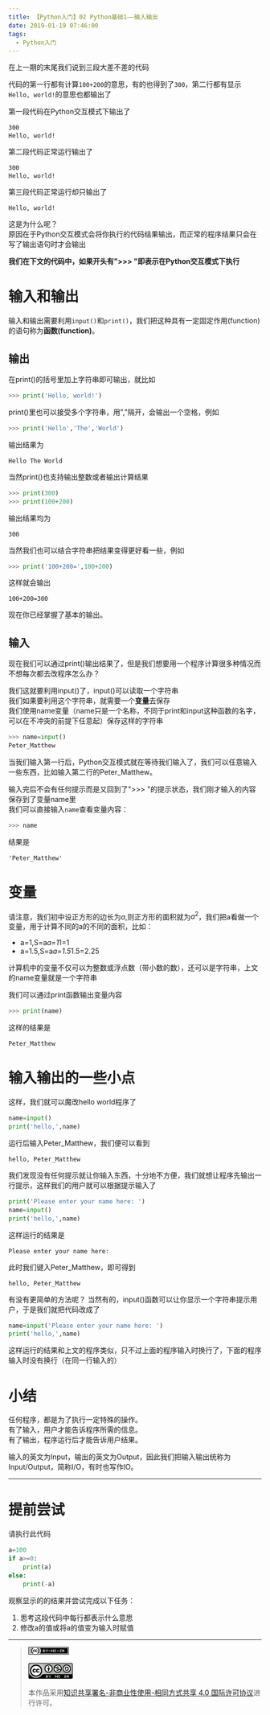 ```yaml
---
title: 【Python入门】02 Python基础1——输入输出
date: 2019-01-19 07:46:00
tags: 
  - Python入门
---
```


在上一期的末尾我们说到三段大差不差的代码

代码的第一行都有计算`100+200`的意思，有的也得到了`300`，第二行都有显示`Hello, world!`的意思也都输出了

第一段代码在Python交互模式下输出了
```
300
Hello, world!
```

第二段代码正常运行输出了
```
300
Hello, world!
```

第三段代码正常运行却只输出了
```
Hello, world!
```

这是为什么呢？  
原因在于Python交互模式会将你执行的代码结果输出，而正常的程序结果只会在写了输出语句时才会输出

**我们在下文的代码中，如果开头有">>> "即表示在Python交互模式下执行**
# 输入和输出
输入和输出需要利用`input()`和`print()`，我们把这种具有一定固定作用(function)的语句称为**函数(function)**。
## 输出
在print()的括号里加上字符串即可输出，就比如
```python
>>> print('Hello, world!')
```

print()里也可以接受多个字符串，用","隔开，会输出一个空格，例如
```python
>>> print('Hello','The','World')
```

输出结果为
```
Hello The World
```

当然print()也支持输出整数或者输出计算结果
```python
>>> print(300)
>>> print(100+200)
```

输出结果均为
```
300
```

当然我们也可以结合字符串把结果变得更好看一些，例如
```python
>>> print('100+200=',100+200)
```

这样就会输出
```
100+200=300
```

现在你已经掌握了基本的输出。
## 输入
现在我们可以通过print()输出结果了，但是我们想要用一个程序计算很多种情况而不想每次都去改程序怎么办？

我们这就要利用input()了，input()可以读取一个字符串  
我们如果要利用这个字符串，就需要一个**变量**去保存  
我们使用name变量（name只是一个名称，不同于print和input这种函数的名字，可以在不冲突的前提下任意起）保存这样的字符串
```python
>>> name=input()
Peter_Matthew
```
当我们输入第一行后，Python交互模式就在等待我们输入了，我们可以任意输入一些东西，比如输入第二行的Peter_Matthew。

输入完后不会有任何提示而是又回到了">>> "的提示状态，我们刚才输入的内容保存到了变量name里  
我们可以直接输入`name`查看变量内容：
```python
>>> name
```

结果是
```
'Peter_Matthew'
```

# 变量
请注意，我们初中设正方形的边长为$a$,则正方形的面积就为$a^2$，我们把a看做一个变量，用于计算不同的a的不同的面积，比如：
- a=1,S=a*a=1*1=1
- a=1.5,S=a*a=1.5*1.5=2.25

计算机中的变量不仅可以为整数或浮点数（带小数的数），还可以是字符串，上文的name变量就是一个字符串

我们可以通过print函数输出变量内容
```python
>>> print(name)
```

这样的结果是
```
Peter_Matthew
```
# 输入输出的一些小点
这样，我们就可以魔改hello world程序了
```python
name=input()
print('hello,',name)
```

运行后输入Peter_Matthew，我们便可以看到
```
hello, Peter_Matthew
```

我们发现没有任何提示就让你输入东西，十分地不方便，我们就想让程序先输出一行提示，这样我们的用户就可以根据提示输入了
```python
print('Please enter your name here: ')
name=input()
print('hello,',name)
```

这样运行的结果是
```
Please enter your name here: 
```

此时我们键入Peter_Matthew，即可得到
```
hello, Peter_Matthew
```

有没有更简单的方法呢？
当然有的，input()函数可以让你显示一个字符串提示用户，于是我们就把代码改成了
```python
name=input('Please enter your name here: ')
print('hello,',name)
```

这样运行的结果和上文的程序类似，只不过上面的程序输入时换行了，下面的程序输入时没有换行（在同一行输入的）
# 小结
任何程序，都是为了执行一定特殊的操作。  
有了输入，用户才能告诉程序所需的信息。  
有了输出，程序运行后才能告诉用户结果。  

输入的英文为Input，输出的英文为Output，因此我们把输入输出统称为Input/Output，简称I/O，有时也写作IO。

------------

# 提前尝试
请执行此代码
```python
a=100
if a>=0:
    print(a)
else:
    print(-a)
```
观察显示的的结果并尝试完成以下任务：
1. 思考这段代码中每行都表示什么意思
2. 修改a的值或将a的值变为输入时赋值

------------

> [![知识共享许可协议](/pic/license/BY-NC-SA_80x15.png)](https://creativecommons.org/licenses/by-nc-sa/4.0/deed.zh)
> 
> [![知识共享许可协议](/pic/license/BY-NC-SA_88x31.png)](https://creativecommons.org/licenses/by-nc-sa/4.0/deed.zh)
> 
> 本作品采用[知识共享署名-非商业性使用-相同方式共享 4.0 国际许可协议](https://creativecommons.org/licenses/by-nc-sa/4.0/deed.zh)进行许可。